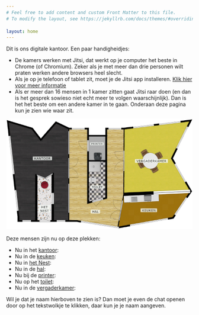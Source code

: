 ```yaml
---
# Feel free to add content and custom Front Matter to this file.
# To modify the layout, see https://jekyllrb.com/docs/themes/#overriding-theme-defaults

layout: home
---
```


Dit is ons digitale kantoor. Een paar handigheidjes:

- De kamers werken met Jitsi, dat werkt op je computer het beste in Chrome (of
  Chromium). Zeker als je met meer dan drie personen wilt praten werken andere
  browsers heel slecht.
- Als je op je telefoon of tablet zit, moet je de Jitsi app installeren. [Klik
  hier voor meer informatie](hellup#app-instellen)
- Als er meer dan 16 mensen in 1 kamer zitten gaat Jitsi raar doen (en dan is
  het gesprek sowieso niet echt meer te volgen waarschijnlijk). Dan is het het
  beste om een andere kamer in te gaan. Onderaan deze pagina kun je zien wie
  waar zit.

<!-- Image Map Generated by http://www.image-map.net/ -->
<img class="map" src="assets/img/bbnc-scaled.png" usemap="#image-map2">
<map name="image-map2">
    <area target="" alt="Kantoor" title="Kantoor" href="{{ site.url }}/kantoor/" coords="52,401,115,401,116,218,154,232,189,213,189,400,247,401,246,44,198,20,138,89,103,43,12,18" shape="poly">
    <area target="" alt="Het Nest" title="Het Nest" href="{{ site.url }}/hetNest/" coords="125,401,178,401,181,226,154,238,126,227" shape="poly">
    <area target="" alt="Hal" title="Hal" href="{{ site.url }}/hal/" coords="252,43,249,402,285,403,441,427,464,300,469,43,401,44,399,316,321,338,321,43" shape="poly">
    <area target="" alt="Printer" title="Printer" href="{{ site.url }}/printer/" coords="328,70,328,165,394,164,394,70" shape="poly">
    <area target="" alt="Toilet" title="Toilet" href="{{ site.url }}/toilet/" coords="327,170,328,328,394,311,395,170" shape="poly">
    <area target="" alt="Vergaderkamer" title="Vergaderkamer" href="{{ site.url }}/vergaderkamer/" coords="471,43,468,293,725,281,654,158,726,11" shape="poly">
    <area target="" alt="Keuken" title="Keuken" href="{{ site.url }}/keuken/" coords="467,305,446,427,661,390,724,296" shape="poly">
</map>

Deze mensen zijn nu op deze plekken:

- Nu in het [kantoor](/kantoor/):
  <div id="kantoorMembers"></div>
- Nu in de [keuken](/keuken/):
  <div id="keukenMembers"></div>
- Nu in [het Nest](/hetNest/):
  <div id="hetNestMembers"></div>
- Nu in de [hal](/hal/):
  <div id="halMembers"></div>
- Nu bij de [printer](/printer/):
  <div id="printerMembers"></div>
- Nu op het [toilet](/toilet/):
  <div id="toiletMembers"></div>
- Nu in de [vergaderkamer](/vergaderkamer/):
  <div id="vergaderkamerMembers"></div>

Wil je dat je naam hierboven te zien is? Dan moet je even de chat openen door
op het tekstwolkje te klikken, daar kun je je naam aangeven.

<script type="text/javascript" src="https://ajax.googleapis.com/ajax/libs/jquery/1.9.1/jquery.min.js"></script>
<!-- https://www.jqueryscript.net/other/Simple-jQuery-Plugin-For-Highlighting-Image-Map-Maphilight.html -->
<script type="text/javascript" src="assets/js/maphilight/jquery.maphilight.js"></script>
<script type="text/javascript" src="assets/js/rwdImageMaps/jquery.rwdImageMaps.min.js"></script>
<script type="text/javascript">
var resizeEvt;

(function($) {
    function setMemberData(room, data) {
        var list = "Aantal mensen: " + data.length + "<b>/18</b><ul>"
        $.each(data, function() {
            list = list + '<li>' + this + '</li>';
        })
        list = list + '</ul>';
        $('#' + room + 'Members').html(list);
    }

    $(document).on('ready.usemaps', function(){
        $('img[usemap]').maphilight();
        $('img[usemap]').rwdImageMaps();
    });

    $(window).on('resize.usemaps', function(){
        clearTimeout(resizeEvt);
        resizeEvt = setTimeout(function(){
            $('img[usemap]').maphilight();
        }, 200);
    });

    function setDataForRoom(roomString) {
       $.get('{{ site.url }}/api/roommembers.php',
           {'function': 'getmembers', 'room': roomString},
           function(data) {
               console.log("room: " + roomString + " members: " + data);
               setMemberData(roomString, data);
           },
           'json');
    }

    function setRoomMembers() {
        $.get('{{ site.url }}/api/roommembers.php',
            {'function': 'getrooms'},
            function(data) {
                for (room in data) {
                    var roomString = data[room];
                    setDataForRoom(roomString);
                }
            },
            'json');
    }

    setRoomMembers()
    setInterval(setRoomMembers, 15000);

})(jQuery);
</script>

